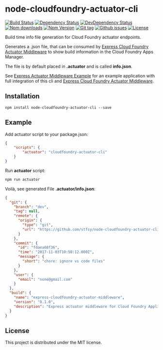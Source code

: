 # node-cloudfoundry-actuator-cli

[![Build Status](https://travis-ci.org/stfsy/node-cloudfoundry-actuator-cli.svg)](https://travis-ci.org/stfsy/node-cloudfoundry-actuator-cli)
[![Dependency Status](https://img.shields.io/david/stfsy/node-cloudfoundry-actuator-cli.svg)](https://github.com/stfsy/node-cloudfoundry-actuator-cli/blob/master/package.json)
[![DevDependency Status](https://img.shields.io/david/dev/stfsy/node-cloudfoundry-actuator-cli.svg)](https://github.com/stfsy/node-cloudfoundry-actuator-cli/blob/master/package.json)
[![Npm downloads](https://img.shields.io/npm/dm/node-cloudfoundry-actuator-cli.svg)](https://www.npmjs.com/package/node-cloudfoundry-actuator-cli)
[![Npm Version](https://img.shields.io/npm/v/node-cloudfoundry-actuator-cli.svg)](https://www.npmjs.com/package/node-cloudfoundry-actuator-cli)
[![Git tag](https://img.shields.io/github/tag/stfsy/node-cloudfoundry-actuator-cli.svg)](https://github.com/stfsy/node-cloudfoundry-actuator-cli/releases)
[![Github issues](https://img.shields.io/github/issues/stfsy/node-cloudfoundry-actuator-cli.svg)](https://github.com/stfsy/node-cloudfoundry-actuator-cli/issues)
[![License](https://img.shields.io/npm/l/node-cloudfoundry-actuator-cli.svg)](https://github.com/stfsy/node-cloudfoundry-actuator-cli/blob/master/LICENSE)

Build time info file generation for Cloud Foundry actuator endpoints. 

Generates a .json file, that can be consumed by [Express Cloud Foundry Actuator Middleware](https://github.com/stfsy/express-cloudfoundry-actuator-middleware) to show build information in the Cloud Foundry Apps Manager.

The file is by default placed in **.actuator** and is called **info.json**.

See [Express Actuator Middleware Example](https://github.com/stfsy/express-cloudfoundry-actuator-middleware-example) for an example application with full integration of this cli and [Express Cloud Foundry Actuator Middleware](https://github.com/stfsy/express-cloudfoundry-actuator-middleware).

## Installation

```
npm install node-cloudfoundry-actuator-cli --save
```

## Example

Add actuator script to your package.json:

```json
{
    "scripts": {
        "actuator": "cloudfoundry-actuator-cli"
    }
}
```

Run **actuator** script:

```bash
npm run actuator
```

Voilà, see generated File **.actuator/info.json**:

```json
{
  "git": {
    "branch": "dev",
    "tag": null,
    "remote": {
      "origin": {
        "type": "git",
        "url": "https://github.com/stfsy/node-cloudfoundry-actuator-cli.git"
      }
    },
    "commit": {
      "id": "fdaea68f36",
      "time": "2017-11-03T10:58:12.000Z",
      "message": {
        "short": "chore: ignore vs code files"
      }
    },
    "user": {
      "email": "none@gmail.com"
    }
  },
  "build": {
    "name": "express-cloudfoundry-actuator-middleware",
    "version": "0.1.0",
    "description": "Express actuator middleware for Cloud Foundry Applications"
  }
}

```

## License

This project is distributed under the MIT license.